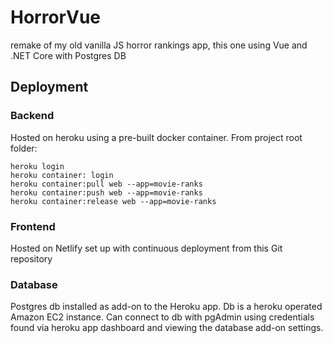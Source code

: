 # HorrorVue
remake of my old vanilla JS horror rankings app, this one using Vue and .NET Core with Postgres DB


## Deployment
### Backend 
Hosted on heroku using a pre-built docker container.
From project root folder:
```
heroku login
heroku container: login
heroku container:pull web --app=movie-ranks
heroku container:push web --app=movie-ranks
heroku container:release web --app=movie-ranks
```

### Frontend 
Hosted on Netlify set up with continuous deployment from this Git repository

### Database
Postgres db installed as add-on to the Heroku app.  Db is a heroku operated Amazon EC2 instance.  Can connect to db with pgAdmin using credentials found via heroku app dashboard and viewing the database add-on settings.  
